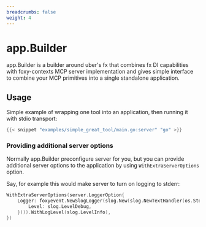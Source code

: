 ```yaml
---
breadcrumbs: false
weight: 4
---
```


# app.Builder

app.Builder is a builder around uber's fx that combines fx DI capabilities with foxy-contexts MCP server implementation and gives simple interface to combine your MCP primitives into a single standalone application.

## Usage

Simple example of wrapping one tool into an application, then running it with stdio transport:

```go { filename_uri_base="https://github.com/strowk/foxy-contexts/blob/main" filename="examples/simple_great_tool/main.go" }
{{< snippet "examples/simple_great_tool/main.go:server" "go" >}}
```


### Providing additional server options

Normally app.Builder preconfigure server for you, but you can provide additional server options to the application by using `WithExtraServerOptions` option.

Say, for example this would make server to turn on logging to stderr:

```go
WithExtraServerOptions(server.LoggerOption{
    Logger: foxyevent.NewSlogLogger(slog.New(slog.NewTextHandler(os.Stderr, &slog.HandlerOptions{
        Level: slog.LevelDebug,
    }))).WithLogLevel(slog.LevelInfo),
})
```